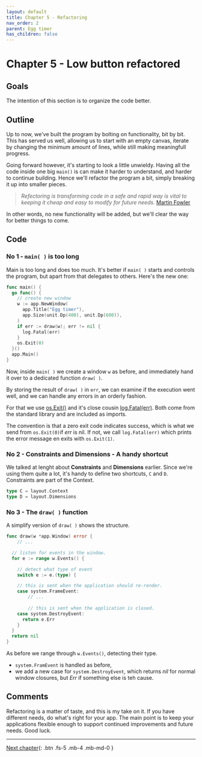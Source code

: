 ```yaml
---
layout: default
title: Chapter 5 - Refactoring
nav_order: 2
parent: Egg timer
has_children: false 
---
```


# Chapter 5 - Low button refactored

## Goals
The intention of this section is to organize the code better. 

## Outline

Up to now, we've built the program by bolting on functionality, bit by bit. This has served us well, allowing us to start with an empty canvas, iterate by changing the minimum amount of lines, while still making meaningfull progress.

Going forward however, it's starting to look a little unwieldy. Having all the code inside one big ```main()``` is can make it harder to understand, and harder to continue building. Hence we'll refactor the program a bit, simply breaking it up into smaller pieces. 
 
> *Refectoring is transforming code in a safe and rapid way is vital to keeping it cheap and easy to modify for future needs.*
[Martin Fowler](https://martinfowler.com/books/refactoring.html)

In other words, no new functionality will be added, but we'll clear the way for better things to come. 

## Code

### No 1 - ```main( )``` is too long

Main is too long and does too much. It's better if ```main( )``` starts and controls the program, but apart from that delegates to others. Here's the new one:

```go
func main() {
  go func() {
    // create new window
    w := app.NewWindow(
      app.Title("Egg timer"),
      app.Size(unit.Dp(400), unit.Dp(600)),
    )
    if err := draw(w); err != nil {
      log.Fatal(err)
    }
    os.Exit(0)
  }()
  app.Main()
}
```

Now, inside ```main( )``` we create a window ```w``` as before, and immediately hand it over to a dedicated function ```draw( )```.

By storing the result of ```draw( )``` in ```err```, we can examine if the execution went well, and we can handle any errors in an orderly fashion.

For that we use [os.Exit()](https://pkg.go.dev/os?utm_source=gopls#Exit) and it's close cousin [log.Fatal(err)](https://pkg.go.dev/log?utm_source=gopls#Fatal). Both come from the standard library and are included as imports.

The convention is that a zero exit code indicates success, which is what we send from ```os.Exit(0)```if *err* is nil. If not, we call ```log.Fatal(err)``` which prints the error message en exits with ```os.Exit(1)```. 
  
### No 2 - Constraints and Dimensions - A handy shortcut

We talked at lenght about **Constraints** and **Dimensions** earlier. Since we're using them quite a lot, it's handy to define two shortcuts, ```C``` and ```D```. Constraints are part of the Context.

```go
type C = layout.Context
type D = layout.Dimensions
````



### No 3 - The ```draw( )``` function

A simplify version of ```draw( )``` shows the structure.

```go
func draw(w *app.Window) error {
    // ...

  // listen for events in the window.
  for e := range w.Events() {

    // detect what type of event
    switch e := e.(type) {

    // this is sent when the application should re-render.
    case system.FrameEvent:
        // ...
    
        // this is sent when the application is closed.
    case system.DestroyEvent:
      return e.Err
    }
  }
  return nil
}
```

As before we range through ```w.Events()```, detecting their type. 
 - ```system.FramEvent``` is handled as before, 
 - we add a new case for ```system.DestroyEvent```, which returns *nil* for normal window closures, but *Err* if something else is teh cause.

## Comments
Refactoring is a matter of taste, and this is my take on it. If you have different needs, do what's right for your app. The main point is to keep your applications flexible enough to support continued improvements and future needs. Good luck.

---

[Next chapter](06_button_low_margin.md){: .btn .fs-5 .mb-4 .mb-md-0 }
